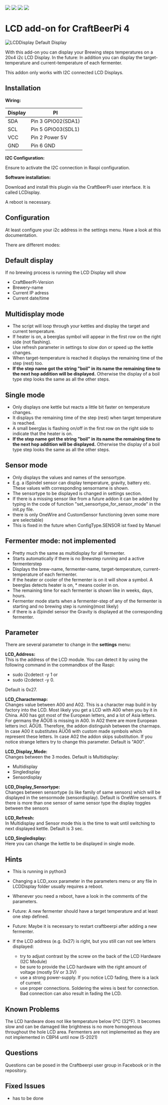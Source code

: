 ![](https://img.shields.io/badge/CBPi%204%20addin-functionable-green.svg)  ![](https://img.shields.io/github/license/JamFfm/craftbeerpiLCD.svg?style=flat) ![](https://img.shields.io/github/last-commit/JamFfm/craftbeerpiLCD.svg?style=flat) ![](https://img.shields.io/github/release-pre/JamFfm/craftbeerpiLCD.svg?style=flat)

# **LCD add-on for CraftBeerPi 4**

![](https://github.com/JamFfm/cbpi4-LCDisplay/LCDPhoto.jpg "LCDDisplay Default Display")

With this add-on you can display your Brewing steps temperatures on a 20x4 i2c LCD Display.
In the future: In addition you can display the target-temperature and current-temperature of each fermenter.

This addon only works with I2C connected LCD Displays.

## Installation

**Wiring:**

Display|       PI
-------|--------------------
SDA    |  Pin 3 GPIO02(SDA1)
SCL    |  Pin 5 GPIO03(SDL1)
VCC    |  Pin 2 Power 5V
GND    |  Pin 6 GND

**I2C Configuration:**

Ensure to activate the I2C connection in Raspi configuration.

**Software installation:**

Download and install this plugin via the CraftBeerPi user interface. It is called LCDisplay.

A reboot is necessary.

## Configuration

At least configure your i2c address in the settings menu. Have a look at this documentation.


There are different modes:

**Default display**
--------------

If no brewing process is running the LCD Display will show

- CraftBeerPi-Version 
- Brewery-name
- Current IP adress 
- Current date/time

**Multidisplay mode**
-----------------

- The script will loop through your kettles and display the target and current temperature. 
- If heater is on, a beerglas symbol will appear in the first row on the right side (not flashing).
- Use refresh parameter in settings to slow don or speed up the kettle changes.
- When target-temperature is reached it displays the remaining time of the step (rest) too.
- **If the step name got the string "boil" in its name the remaining time to the next hop addition 
will be displayed.** Otherwise the display of a boil type step looks the same as all the other steps.
  


**Single mode**
-----------

- Only displays one kettle but reacts a little bit faster on temperature changes. 
- It displays the remaining time of the step (rest) when target temperature is reached.
- A small beerglas is flashing on/off in the first row on the right side to indicate that the heater is on.
- **If the step name got the string "boil" in its name the remaining time to the next hop addition 
will be displayed.** Otherwise the display of a boil type step looks the same as all the other steps.


**Sensor mode**
-----------

- Only displays the values and names of the sensortype.
- E.g. a iSpindel sensor can display temperature, gravity, battery etc. These values with 
corresponding sensorname is shown.
- The sensortype to be displayed is changed in settings section.
- If there is a missing sensor like from a future addon it can be added by typing in the code of function
"set_sensortype_for_sensor_mode" in the init.py file. 
- there is only OneWire and CustomSensor functioning (even some more are selectable)
- This is fixed in the future when ConfigType.SENSOR ist fixed by Manuel




**Fermenter mode: not implemented**
--------------
- Pretty much the same as multidisplay for all fermenter.
- Starts automatically if there is no Brewstep running and a active fermenterstep
- Displays the brew-name, fermenter-name, target-temperature, current-temperature of each fermenter.
- If the heater or cooler of the fermenter is on it will show a symbol.
A beerglas detects heater is on, * means cooler in on.
- The remaining time for each fermenter is shown like in weeks, days, hours. 
- Fermenter mode starts when a fermenter-step of any of the fermenter is starting and no brewing step is running(most likely)
- if there is a iSpindel sensor the Gravity is displayed at the corresponding fermenter.

Parameter
---------

There are several parameter to change in the **settings** menu:


**LCD_Address:**    
This is the address of the LCD module. You can detect it by 
using the following command in the commandbox of the Raspi:   
- sudo i2cdetect -y 1 
or 
- sudo i2cdetect -y 0.

Default is 0x27.


**LCD_Charactermap:**     
Changes value between A00 and A02. This is a character map build in by factory into the LCD. 
Most likely you get a LCD with A00 when you by it in China. A00 has got most of the European letters, and a lot 
of Asia letters. For germans the ÄÖÜß is missing in A00. In A02 there are more European letters incl. ÄÖÜß.
Therefore, the addon distinguish between the charmaps. 
In case A00 it substitutes ÄÜÖß with custom made symbols which represent these letters.
In case A02 the addon skips substitution. If you notice strange letters try to change this parameter.
Default is "A00".

 
**LCD_Display_Mode:**     
Changes between the 3 modes. Default is Multidisplay:
- Multidisplay 
- Singledisplay
- Sensordisplay


**LCD_Display_Sensortype:**     
Changes between sensortype (is like family of same sensors) which will be displayed in 
the sensormode (sensordisplay). Default is OneWire sensors. If there is more than one sensor of same sensor 
type the display toggles between the sensors


**LCD_Refresh:**		  
In Multidisplay and Sensor mode this is the time to wait until switching to next displayed kettle. 
Default is 3 sec.
 

**LCD_Singledisplay:** 	  
Here you can change the kettle to be displayed in single mode.


## Hints

- This is running in python3
- Changing a LCD_xxxx parameter in the parameters menu or any
file in LCDDisplay folder usually requires a reboot.
- Whenever you need a reboot, have a look in the comments of the parameters.
- Future: A new fermenter should have a target temperature and at least one step defined.
- Future: Maybe it is necessary to restart craftbeerpi after adding a new fermenter. 

- If the LCD address (e.g. 0x27) is right, but you still can not see letters displayed:
  - try to adjust contrast by the screw on the back of the LCD Hardware (I2C Module)
  - be sure to provide the LCD hardware with the right amount of voltage (mostly 5V or 3.3V)
  - use a strong power-supply. If you notice LCD fading, there is a lack of current.
  - use proper connections. Soldering the wires is best for connection. Bad connection can also result in fading the LCD.


## Known Problems
The LCD hardware does not like temperature below 0°C (32°F). 
It becomes slow and can be damaged like brightness is no more homogenous throughout the hole LCD area.
Fermenters are not implemented as they are not implemented in CBPI4 until now (5-2021)


## Questions  
Questions can be posed in the Craftbeerpi user group in Facebook or in the repository.

## Fixed Issues
- has to be done

